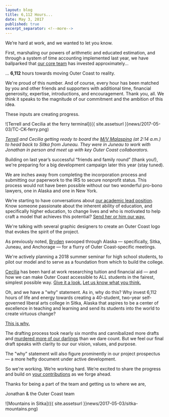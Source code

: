 ```yaml
---
layout: blog
title: 6,112 Hours...
date: May 3, 2017
published: true
excerpt_separator: <!--more-->
---
```


We’re hard at work, and we wanted to let you know.

First, marshaling our powers of arithmetic and educated estimation, and through a system of time accounting implemented last year, we have ballparked that [our core team](http://outercoast.org/team.html) has invested approximately...

... **6,112** hours towards moving Outer Coast to reality.

We're proud of this number. And of course, every hour has been matched by you and other friends and supporters with additional time, financial generosity, expertise, introductions, and encouragement. Thank you, all. We think it speaks to the magnitude of our commitment and the ambition of this idea.

These inputs are creating progress.

![Terrell and Cecilia at the ferry terminal]({{ site.assetsurl }}news/2017-05-03/TC-CK-ferry.png)

_[Terrell](http://outercoast.org/team.html#terrell-carter) and Cecilia getting ready to board the [M/V Malaspina](https://en.wikipedia.org/wiki/MV_Malaspina) (at 2:14 a.m.) to head back to Sitka from Juneau. They were in Juneau to work with Jonathan in person and meet up with key Outer Coast collaborators._

<!--more-->

Building on last year’s successful “friends and family round” (thank you!), we're preparing for a big development campaign later this year (stay tuned).

We are inches away from completing the incorporation process and submitting our paperwork to the IRS to secure nonprofit status. This process would not have been possible without our two wonderful pro-bono lawyers, one in Alaska and one in New York.

We’re starting to have conversations about [our academic lead position](https://docs.google.com/document/d/1gjoutibMBPOCfTB9QDDCkgMWkTRvI-pmJD8on3c7gKA/edit). Know someone passionate about the inherent ability of education, and specifically higher education, to change lives and who is motivated to help craft a model that achieves this potential? [Send her or him our way.](mailto:brydenst@gmail.com)

We're talking with several graphic designers to create an Outer Coast logo that evokes the spirit of the project.

As previously noted, [Bryden](http://outercoast.org/team.html#bryden-sweeney-taylor) swooped through Alaska — specifically, Sitka, Juneau, and Anchorage — for a flurry of Outer Coast-specific meetings.

We're actively planning a 2018 summer seminar for high school students, to pilot our model and to serve as a foundation from which to build the college.

[Cecilia](http://outercoast.org/team.html#cecilia-dumouchel) has been hard at work researching tuition and financial aid — and how we can make Outer Coast accessible to ALL students in the fairest, simplest possible way. [Give it a look.](https://docs.google.com/document/d/1eIxSs1ebrdnBU9-S8QNhEH-KnFOdV_PYo72E1daw4HE/edit) [Let us know what you think.](mailto:ckdumouchel@gmail.com)

Oh, and we have a "why" statement. As in, why do this? Why invest 6,112 hours of life and energy towards creating a 40-student, two-year self-governed liberal arts college in Sitka, Alaska that aspires to be a center of excellence in teaching and learning and send its students into the world to create virtuous change?

[This is why.](https://docs.google.com/document/d/1Lewo6NUzX0j6QZOCvaIDdZLgoRrMTZ06tPq0iRTjRD4/edit)

The drafting process took nearly six months and cannibalized more drafts and [murdered more of our darlings](http://www.bartleby.com/190/12.html) than we dare count. But we feel our final draft speaks with clarity to our our vision, values, and purpose.

The "why" statement will also figure prominently in our project prospectus — a more hefty document under active development.

So we're working. We’re working hard. We’re excited to share the progress and build on [your contributions](http://outercoast.org/contribute/) as we forge ahead.

Thanks for being a part of the team and getting us to where we are,

Jonathan & the Outer Coast team

![Mountains in Sitka]({{ site.assetsurl }}news/2017-05-03/sitka-mountains.png)
